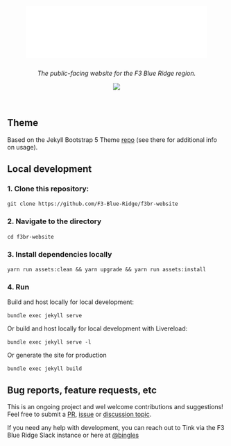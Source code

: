 
<h1 align="center">
    <img src="assets/img/logo/f3-blueridge-dark.svg">
</h1>
<p align="center">
  <i align="center">The public-facing website for the F3 Blue Ridge region.</i>
</p>
<p align="center">  
<a href="https://github.com/F3-Blue-Ridge/f3br-website/actions/workflows/jekyll.yml">
    <img src="https://github.com/F3-Blue-Ridge/f3br-website/actions/workflows/jekyll.yml/badge.svg">
    </a>
</p>

<br />

## Theme
Based on the Jekyll Bootstrap 5 Theme [repo](https://github.com/jonaharagon/jekyll-bootstrap-theme )   (see there for additional info on usage).



## Local development

### 1. Clone this repository:

```
git clone https://github.com/F3-Blue-Ridge/f3br-website
```


### 2. Navigate to the directory

```
cd f3br-website
```

### 3. Install dependencies locally

```
yarn run assets:clean && yarn upgrade && yarn run assets:install
```

### 4. Run

Build and host locally for local development:
```
bundle exec jekyll serve
```

Or build and host locally for local development with Livereload:
```
bundle exec jekyll serve -l
```

Or generate the site for production
```
bundle exec jekyll build
```


## Bug reports, feature requests, etc

This is an ongoing project and weI welcome contributions and suggestions! Feel free to submit a [PR](https://github.com/F3-Blue-Ridge/f3br-website/pulls), [issue](https://github.com/F3-Blue-Ridge/f3br-website/issues) or [discussion topic](https://github.com/orgs/F3-Blue-Ridge/discussions).

If you need any help with development, you can reach out to Tink via the F3 Blue Ridge Slack instance or here at [@bingles](https://www.github.com/bingles)
